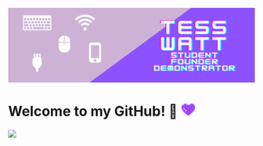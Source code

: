![Header](https://raw.githubusercontent.com/Tess314/Tess314/master/personal_banner.png "Header")

# Welcome to my GitHub! 👾 <img src="https://raw.githubusercontent.com/Tess314/Tess314/master/heart.gif" width="30px">

<img align="center" src="https://github-readme-stats.vercel.app/api/top-langs/?username=Tess314&theme=highcontrast&layout=compact&title_color=8A2BE2" />
